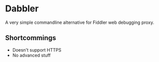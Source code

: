 Dabbler
=======
A very simple commandline alternative for Fiddler web debugging proxy.

Shortcommings
-------------
 * Doesn't support HTTPS
 * No advanced stuff
